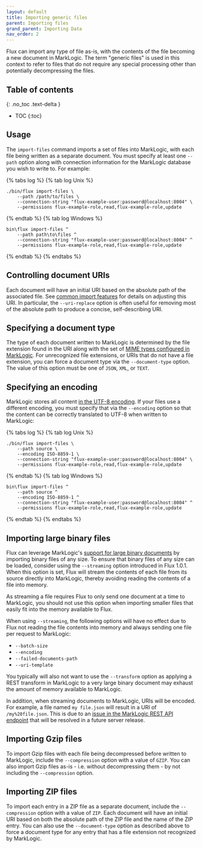 ```yaml
---
layout: default
title: Importing generic files
parent: Importing files
grand_parent: Importing Data
nav_order: 2
---
```


Flux can import any type of file as-is, with the contents of the file becoming a new document in MarkLogic. The term 
"generic files" is used in this context to refer to files that do not require any special processing
other than potentially decompressing the files.

## Table of contents
{: .no_toc .text-delta }

- TOC
{:toc}

## Usage

The `import-files` command imports a set of files into MarkLogic, with each file being written as a separate
document. You must specify at least one `--path` option along with connection information for the MarkLogic database
you wish to write to. For example:

{% tabs log %}
{% tab log Unix %}
```
./bin/flux import-files \
    --path /path/to/files \
    --connection-string "flux-example-user:password@localhost:8004" \
    --permissions flux-example-role,read,flux-example-role,update
```
{% endtab %}
{% tab log Windows %}
```
bin\flux import-files ^
    --path path\to\files ^
    --connection-string "flux-example-user:password@localhost:8004" ^
    --permissions flux-example-role,read,flux-example-role,update
```
{% endtab %}
{% endtabs %}


## Controlling document URIs

Each document will have an initial URI based on the absolute path of the associated file. See 
[common import features](../common-import-features.md) for details on adjusting this URI. In particular, the 
`--uri-replace` option is often useful for removing most of the absolute path to produce a concise, self-describing
URI. 

## Specifying a document type

The type of each document written to MarkLogic is determined by the file extension found in the URI along with the
set of [MIME types configured in MarkLogic](https://docs.marklogic.com/admin-help/mimetype). For unrecognized file
extensions, or URIs that do not have a file extension, you can force a document type via the `--document-type` option.
The value of this option must be one of `JSON`, `XML`, or `TEXT`.

## Specifying an encoding

MarkLogic stores all content [in the UTF-8 encoding](https://docs.marklogic.com/guide/search-dev/encodings_collations#id_87576).
If your files use a different encoding, you must specify that via the `--encoding` option so that
the content can be correctly translated to UTF-8 when written to MarkLogic:

{% tabs log %}
{% tab log Unix %}
```
./bin/flux import-files \
    --path source \ 
    --encoding ISO-8859-1 \
    --connection-string "flux-example-user:password@localhost:8004" \
    --permissions flux-example-role,read,flux-example-role,update
```
{% endtab %}
{% tab log Windows %}
```
bin\flux import-files ^
    --path source ^
    --encoding ISO-8859-1 ^
    --connection-string "flux-example-user:password@localhost:8004" ^
    --permissions flux-example-role,read,flux-example-role,update
```
{% endtab %}
{% endtabs %}


## Importing large binary files

Flux can leverage MarkLogic's [support for large binary documents](https://docs.marklogic.com/guide/app-dev/binaries#id_93203)
by importing binary files of any size. To ensure that binary files of any size can be loaded, consider using the
`--streaming` option introduced in Flux 1.0.1. When this option is set, Flux will stream the contents of each file from
its source directly into MarkLogic, thereby avoiding reading the contents of a file into memory. 

As streaming a file requires Flux to only send one document at a time to MarkLogic, you should not use this option when
importing smaller files that easily fit into the memory available to Flux.

When using `--streaming`, the following options will have no effect due to Flux not reading the file contents into 
memory and always sending one file per request to MarkLogic:

- `--batch-size`
- `--encoding`
- `--failed-documents-path`
- `--uri-template`

You typically will also not want to use the `--transform` option as applying a REST transform in MarkLogic to a very 
large binary document may exhaust the amount of memory available to MarkLogic.

In addition, when streaming documents to MarkLogic, URIs will be encoded. For example, a file named `my file.json` 
will result in a URI of `/my%20file.json`. This is due to an 
[issue in the MarkLogic REST API endpoint](https://docs.marklogic.com/REST/PUT/v1/documents) that will be resolved in 
a future server release. 

## Importing Gzip files

To import Gzip files with each file being decompressed before written to MarkLogic, include the `--compression` option
with a value of `GZIP`. You can also import Gzip files as-is - i.e. without decompressing them - by not including the
`--compression` option.
 
## Importing ZIP files

To import each entry in a ZIP file as a separate document, include the `--compression` option with a value of `ZIP`.
Each document will have an initial URI based on both the absolute path of the ZIP file and the name of the ZIP entry. 
You can also use the `--document-type` option as described above to force a document type for any entry that has a file
extension not recognized by MarkLogic.
